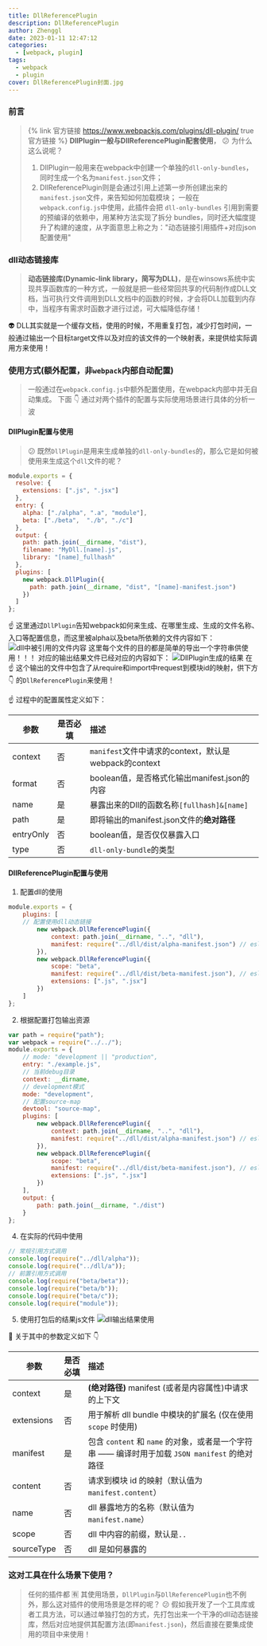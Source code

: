 ```yaml
---
title: DllReferencePlugin
description: DllReferencePlugin
author: Zhenggl
date: 2023-01-11 12:47:12
categories:
  - [webpack, plugin]
tags:
  - webpack
  - plugin
cover: DllReferencePlugin封面.jpg
---
```

### 前言
> {% link 官方链接 https://www.webpackjs.com/plugins/dll-plugin/ true 官方链接 %}
> **DllPlugin一般与DllReferencePlugin配套使用**， :confused: 为什么这么说呢？
> 1. DllPlugin一般用来在webpack中创建一个单独的`dll-only-bundles`，同时生成一个名为`manifest.json`文件；
> 2. DllReferencePlugin则是会通过引用上述第一步所创建出来的`manifest.json`文件，来告知如何加载模块；
> 一般在`webpack.config.js`中使用，此插件会把 `dll-only-bundles` 引用到需要的预编译的依赖中，用某种方法实现了拆分 bundles，同时还大幅度提升了构建的速度，从字面意思上称之为："动态链接引用插件+对应json配置使用"

### dll动态链接库
> **动态链接库(Dynamic-link library，简写为DLL)**，是在winsows系统中实现共享函数库的一种方式，一般就是把一些经常回共享的代码制作成DLL文档，当可执行文件调用到DLL文档中的函数的时候，才会将DLL加载到内存中，当程序有需求时函数才进行过滤，可大幅降低存储！

:alien: DLL其实就是一个缓存文档，使用的时候，不用重复打包，减少打包时间，一般通过输出一个目标target文件以及对应的该文件的一个映射表，来提供给实际调用方来使用！

### 使用方式(额外配置，非`webpack`内部自动配置)
> 一般通过在`webpack.config.js`中额外配置使用，在webpack内部中并无自动集成。
> 下面 :point_down: 通过对两个插件的配置与实际使用场景进行具体的分析一波

#### DllPlugin配置与使用
> :confused: 既然`DllPlugin`是用来生成单独的`dll-only-bundles`的，那么它是如何被使用来生成这个`dll`文件的呢？
```javascript
module.exports = {
  resolve: {
    extensions: [".js", ".jsx"]
  },
  entry: {
    alpha: ["./alpha", ".a", "module"],
    beta: ["./beta",  "./b", "./c"]
  },
  output: {
    path: path.join(__dirname, "dist"),
    filename: "MyDll.[name].js",
    library: "[name]_fullhash"
  },
  plugins: [
    new webpack.DllPlugin({
      path: path.join(__dirname, "dist", "[name]-manifest.json")
    })
  ]
};
```
:point_up: 这里通过`DllPlugin`告知webpack如何来生成、在哪里生成、生成的文件名称、入口等配置信息，而这里被alpha以及beta所依赖的文件内容如下：
![dll中被引用的文件内容](dll中被引用的文件内容.png)
这里每个文件的目的都是简单的导出一个字符串供使用！！！
对应的输出结果文件已经对应的内容如下：
![DllPlugin生成的结果](DllPlugin生成的结果.png)
在 :point_up: 这个输出的文件中包含了从require和import中request到模块id的映射，供下方 :point_down: 的`DllReferencePlugin`来使用！

:point_up: 过程中的配置属性定义如下：

| 参数 | 是否必填 | 描述 |
|---|---|:---|
| context | 否 | `manifest`文件中请求的context，默认是webpack的context |
| format | 否 | boolean值，是否格式化输出manifest.json的内容 |
| name | 是 | 暴露出来的Dll的函数名称`[fullhash]&[name]` |
| path | 是 | 即将输出的manifest.json文件的**绝对路径** |
| entryOnly | 否 | boolean值，是否仅仅暴露入口 |
| type | 否 | `dll-only-bundle`的类型 |

#### DllReferencePlugin配置与使用
1. 配置dll的使用
```javascript
module.exports = {
	plugins: [
    // 配置使用dll动态链接
		new webpack.DllReferencePlugin({
			context: path.join(__dirname, "..", "dll"),
			manifest: require("../dll/dist/alpha-manifest.json") // eslint-disable-line
		}),
		new webpack.DllReferencePlugin({
			scope: "beta",
			manifest: require("../dll/dist/beta-manifest.json"), // eslint-disable-line
			extensions: [".js", ".jsx"]
		})
	]
};
```
2. 根据配置打包输出资源
```javascript
var path = require("path");
var webpack = require("../../");
module.exports = {
	// mode: "development || "production",
	entry: "./example.js",
	// 当前debug目录
	context: __dirname,
	// development模式
	mode: "development",
	// 配置source-map
	devtool: "source-map",
	plugins: [
		new webpack.DllReferencePlugin({
			context: path.join(__dirname, "..", "dll"),
			manifest: require("../dll/dist/alpha-manifest.json") // eslint-disable-line
		}),
		new webpack.DllReferencePlugin({
			scope: "beta",
			manifest: require("../dll/dist/beta-manifest.json"), // eslint-disable-line
			extensions: [".js", ".jsx"]
		})
	],
	output: {
		path: path.join(__dirname, "./dist")
	}
};


```
4. 在实际的代码中使用
```javascript
// 常规引用方式调用
console.log(require("../dll/alpha"));
console.log(require("../dll/a"));
// 前置引用方式调用
console.log(require("beta/beta"));
console.log(require("beta/b"));
console.log(require("beta/c"));
console.log(require("module"));
```
5. 使用打包后的结果js文件
![dll输出结果使用](dll输出结果使用.png)

:stars: 关于其中的参数定义如下 :point_down:

| 参数 | 是否必填 | 描述 |
|---|---|:---|
| context | 是 | **(绝对路径)** manifest (或者是内容属性)中请求的上下文 |
| extensions | 否 | 用于解析 dll bundle 中模块的扩展名 (仅在使用 `scope` 时使用) |
| manifest | 是 | 包含 `content` 和 `name` 的对象，或者是一个字符串 —— 编译时用于加载 `JSON manifest` 的绝对路径 |
| content | 否 | 请求到模块 id 的映射（默认值为 `manifest.content`） |
| name | 否 | dll 暴露地方的名称（默认值为 `manifest.name`） |
| scope | 否 | dll 中内容的前缀，默认是`..` |
| sourceType | 否 | dll 是如何暴露的 |


### 这对工具在什么场景下使用？
> 任何的插件都 :u6709: 其使用场景，`DllPlugin`与`DllReferencePlugin`也不例外，那么这对插件的使用场景是怎样的呢？
> :confused: 假如我开发了一个工具库或者工具方法，可以通过单独打包的方式，先打包出来一个干净的dll动态链接库，然后对应地提供其配置方法(即`manifest.json`)，然后直接在要集成使用的项目中来使用！